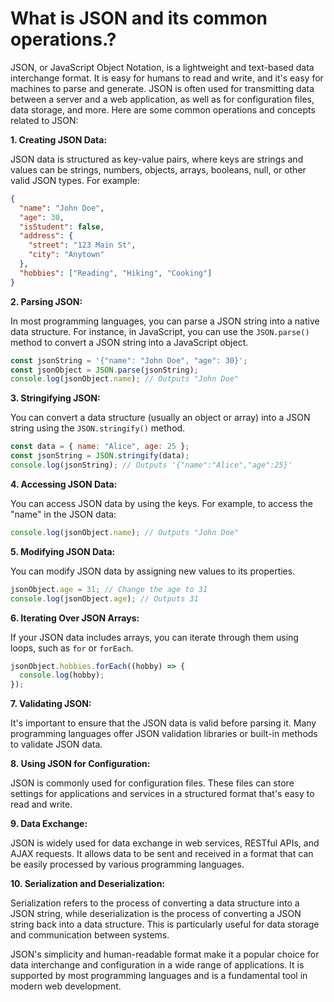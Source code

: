# What is JSON and its common operations.?

JSON, or JavaScript Object Notation, is a lightweight and text-based data interchange format. It is easy for humans to read and write, and it's easy for machines to parse and generate. JSON is often used for transmitting data between a server and a web application, as well as for configuration files, data storage, and more. Here are some common operations and concepts related to JSON:

**1. Creating JSON Data:**

JSON data is structured as key-value pairs, where keys are strings and values can be strings, numbers, objects, arrays, booleans, null, or other valid JSON types. For example:

```json
{
  "name": "John Doe",
  "age": 30,
  "isStudent": false,
  "address": {
    "street": "123 Main St",
    "city": "Anytown"
  },
  "hobbies": ["Reading", "Hiking", "Cooking"]
}
```

**2. Parsing JSON:**

In most programming languages, you can parse a JSON string into a native data structure. For instance, in JavaScript, you can use the `JSON.parse()` method to convert a JSON string into a JavaScript object.

```javascript
const jsonString = '{"name": "John Doe", "age": 30}';
const jsonObject = JSON.parse(jsonString);
console.log(jsonObject.name); // Outputs "John Doe"
```

**3. Stringifying JSON:**

You can convert a data structure (usually an object or array) into a JSON string using the `JSON.stringify()` method.

```javascript
const data = { name: "Alice", age: 25 };
const jsonString = JSON.stringify(data);
console.log(jsonString); // Outputs '{"name":"Alice","age":25}'
```

**4. Accessing JSON Data:**

You can access JSON data by using the keys. For example, to access the "name" in the JSON data:

```javascript
console.log(jsonObject.name); // Outputs "John Doe"
```

**5. Modifying JSON Data:**

You can modify JSON data by assigning new values to its properties.

```javascript
jsonObject.age = 31; // Change the age to 31
console.log(jsonObject.age); // Outputs 31
```

**6. Iterating Over JSON Arrays:**

If your JSON data includes arrays, you can iterate through them using loops, such as `for` or `forEach`.

```javascript
jsonObject.hobbies.forEach((hobby) => {
  console.log(hobby);
});
```

**7. Validating JSON:**

It's important to ensure that the JSON data is valid before parsing it. Many programming languages offer JSON validation libraries or built-in methods to validate JSON data.

**8. Using JSON for Configuration:**

JSON is commonly used for configuration files. These files can store settings for applications and services in a structured format that's easy to read and write.

**9. Data Exchange:**

JSON is widely used for data exchange in web services, RESTful APIs, and AJAX requests. It allows data to be sent and received in a format that can be easily processed by various programming languages.

**10. Serialization and Deserialization:**

Serialization refers to the process of converting a data structure into a JSON string, while deserialization is the process of converting a JSON string back into a data structure. This is particularly useful for data storage and communication between systems.

JSON's simplicity and human-readable format make it a popular choice for data interchange and configuration in a wide range of applications. It is supported by most programming languages and is a fundamental tool in modern web development.